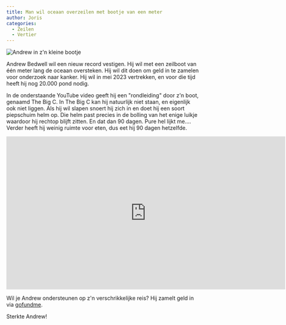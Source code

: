 ```yaml
---
title: Man wil oceaan overzeilen met bootje van een meter
author: Joris
categories:
  - Zeilen
  - Vertier
---
```


![Andrew in z'n kleine bootje](https://images.gofundme.com/I7Mxi0i0vFikEMkbXNYT3qi5qEU=/720x405/https://d2g8igdw686xgo.cloudfront.net/65252215_1664204976241181_r.jpeg)

Andrew Bedwell wil een nieuw record vestigen. Hij wil met een zeilboot van één meter lang de oceaan oversteken. Hij wil dit doen om geld in te zamelen voor onderzoek naar kanker. Hij wil in mei 2023 vertrekken, en voor die tijd heeft hij nog 20.000 pond nodig. 

In de onderstaande YouTube video geeft hij een "rondleiding" door z'n boot, genaamd The Big C. In The Big C kan hij natuurlijk niet staan, en eigenlijk ook niet liggen. Als hij wil slapen snoert hij zich in en doet hij een soort piepschuim helm op. Die helm past precies in de bolling van het enige luikje waardoor hij rechtop blijft zitten. En dat dan 90 dagen. Pure hel lijkt me.... Verder heeft hij weinig ruimte voor eten, dus eet hij 90 dagen hetzelfde. 

<iframe width="730" height="400" src="https://www.youtube-nocookie.com/embed/GtIQX9Yjpxk" title="YouTube video player" frameborder="0" allow="accelerometer; autoplay; clipboard-write; encrypted-media; gyroscope; picture-in-picture" allowfullscreen></iframe>

Wil je Andrew ondersteunen op z'n verschrikkelijke reis? Hij zamelt geld in via [gofundme](https://www.gofundme.com/f/solo-sailing-world-record). 

Sterkte Andrew!
